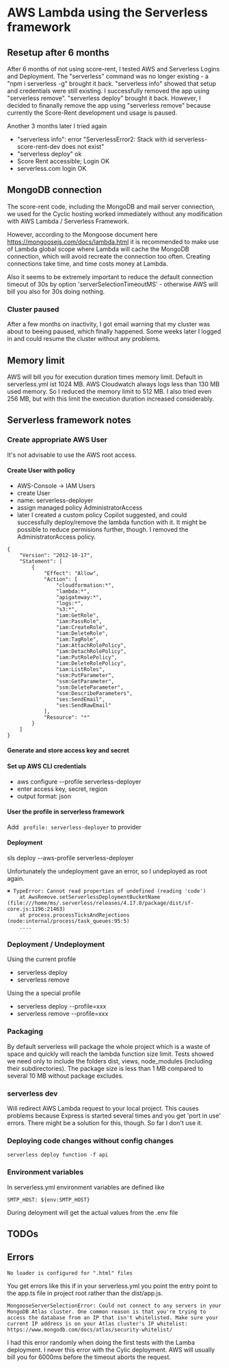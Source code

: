 # AWS Lambda using the Serverless framework

## Resetup after 6 months

After 6 months of not using score-rent, I tested AWS and Serverless Logins and Deployment.
The "serverless" command was no longer existing - a "npm i serverless -g" brought it back. "serverless info" showed that setup and credentials were still existing. I successfully removed the app using "serverless remove". "serverless deploy" brought it back. However, I decided to finanally remove the app using "serverless remove" because currently the Score-Rent development und usage is paused.

Another 3 months later I tried again

- "serverless info": error "ServerlessError2: Stack with id serverless-score-rent-dev does not exist"
- "serverless deploy" ok
- Score Rent accessible; Login OK
- serverless.com login OK

## MongoDB connection

The score-rent code, including the MongoDB and mail server connection, we used for the Cyclic hosting worked immediately without any modification with AWS Lambda / Serverless Framework.

However, according to the Mongoose document here https://mongoosejs.com/docs/lambda.html it is recommended to make use of Lambda global scope where Lambda will cache the MongoDB connection, which will avoid recreate the connection too often. Creating connections take time, and time costs money at Lambda.

Also it seems to be extremely important to reduce the default connection timeout of 30s by option 'serverSelectionTimeoutMS' - otherwise AWS will bill you also for 30s doing nothing.

### Cluster paused

After a few months on inactivity, I got email warning that my cluster was about to beeing paused, which finally happened.
Some weeks later I logged in and could resume the cluster without any problems.

## Memory limit

AWS will bill you for execution duration times memory limit. Default in serverless.yml ist 1024 MB. AWS Cloudwatch always logs less than 130 MB used memory. So I reduced the memory limit to 512 MB. I also tried even 256 MB, but with this limit the execution duration increased considerably.

## Serverless framework notes

### Create appropriate AWS User

It's not advisable to use the AWS root access.

#### Create User with policy

- AWS-Console -> IAM Users
- create User
- name: serverless-deployer
- assign managed policy AdministratorAccess
- later I created a custom policy Copilot suggested, and could successfully deploy/remove the lambda function with it. It might be possible to reduce permisions further, though. I removed the AdministratorAccess policy.

```
{
	"Version": "2012-10-17",
	"Statement": [
		{
			"Effect": "Allow",
			"Action": [
				"cloudformation:*",
				"lambda:*",
				"apigateway:*",
				"logs:*",
				"s3:*",
				"iam:GetRole",
				"iam:PassRole",
				"iam:CreateRole",
				"iam:DeleteRole",
				"iam:TagRole",
				"iam:AttachRolePolicy",
				"iam:DetachRolePolicy",
				"iam:PutRolePolicy",
				"iam:DeleteRolePolicy",
				"iam:ListRoles",
				"ssm:PutParameter",
				"ssm:GetParameter",
				"ssm:DeleteParameter",
				"ssm:DescribeParameters",
				"ses:SendEmail",
				"ses:SendRawEmail"
			],
			"Resource": "*"
		}
	]
}
```

#### Generate and store access key and secret

#### Set up AWS CLI credentials

- aws configure --profile serverless-deployer
- enter access key, secret, region
- output format: json

#### User the profile in serverless framework

Add ` profile: serverless-deployer` to provider

#### Deployment

sls deploy --aws-profile serverless-deployer

Unfortunately the undeployment gave an error, so I undeployed as root again.

```
✖ TypeError: Cannot read properties of undefined (reading 'code')
    at AwsRemove.setServerlessDeploymentBucketName (file:///home/ms/.serverless/releases/4.17.0/package/dist/sf-core.js:1196:21463)
    at process.processTicksAndRejections (node:internal/process/task_queues:95:5)
    ....
```

### Deployment / Undeployment

Using the current profile

- serverless deploy
- serverless remove

Using the a special profile

- serverless deploy --profile=xxx
- serverless remove --profile=xxx

### Packaging

By default serverless will package the whole project which is a waste of space and quickly will reach the lambda function size limit.
Tests showed we need only to include the folders dist, views, node_modules (including their subdirectories).
The package size is less than 1 MB compared to several 10 MB without package excludes.

### serverless dev

Will redirect AWS Lambda request to your local project.
This causes problems because Express is started several times and you get 'port in use' errors. There might be a solution for this, though. So far I don't use it.

### Deploying code changes without config changes

```
serverless deploy function -f api
```

### Environment variables

In serverless.yml environment variables are defined like

```
SMTP_HOST: ${env:SMTP_HOST}
```

During deloyment will get the actual values from the .env file

## TODOs

## Errors

```
No loader is configured for ".html" files
```

You get errors like this if in your serverless.yml you point the entry point to the app.ts file in project root rather than the dist/app.js.

```
MongooseServerSelectionError: Could not connect to any servers in your MongoDB Atlas cluster. One common reason is that you're trying to access the database from an IP that isn't whitelisted. Make sure your current IP address is on your Atlas cluster's IP whitelist: https://www.mongodb.com/docs/atlas/security-whitelist/
```

I had this error randomly when doing the first tests with the Lamba deployment. I never this error with the Cylic deployment. AWS will usually bill you for 6000ms before the timeout aborts the request.
